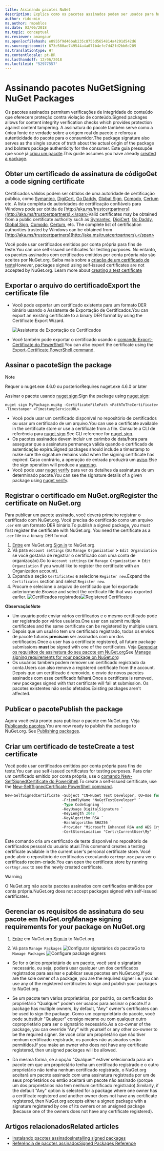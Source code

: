 ```yaml
---
title: Assinando pacotes NuGet
description: Explica como os pacotes assinados podem ser usados para habilitar a verificação de integridade de conteúdo.
author: rido-min
ms.author: rmpablos
ms.date: 03/06/2018
ms.topic: conceptual
ms.reviewer: anangaur
ms.openlocfilehash: e8955f9d46bab235c8755d5654814a4291d542d6
ms.sourcegitcommit: 673e580ae749544a4a071b4efe7d42fd2bb6d209
ms.translationtype: HT
ms.contentlocale: pt-BR
ms.lasthandoff: 12/06/2018
ms.locfileid: "52977557"
---
```

# <a name="signing-nuget-packages"></a><span data-ttu-id="4292f-103">Assinando pacotes NuGet</span><span class="sxs-lookup"><span data-stu-id="4292f-103">Signing NuGet Packages</span></span>

<span data-ttu-id="4292f-104">Os pacotes assinados permitem verificações de integridade do conteúdo que oferecem proteção contra violação de conteúdo.</span><span class="sxs-lookup"><span data-stu-id="4292f-104">Signed packages allows for content integrity verification checks which provides protection against content tampering.</span></span> <span data-ttu-id="4292f-105">A assinatura do pacote também serve como a única fonte de verdade sobre a origem real do pacote e reforça a autenticidade do pacote para o consumidor.</span><span class="sxs-lookup"><span data-stu-id="4292f-105">The package signature also serves as the single source of truth about the actual origin of the package and bolsters package authenticity for the consumer.</span></span> <span data-ttu-id="4292f-106">Este guia pressupõe que você já [criou um pacote](creating-a-package.md).</span><span class="sxs-lookup"><span data-stu-id="4292f-106">This guide assumes you have already [created a package](creating-a-package.md).</span></span>

## <a name="get-a-code-signing-certificate"></a><span data-ttu-id="4292f-107">Obter um certificado de assinatura de código</span><span class="sxs-lookup"><span data-stu-id="4292f-107">Get a code signing certificate</span></span>

<span data-ttu-id="4292f-108">Certificados válidos podem ser obtidos de uma autoridade de certificação pública, como [Symantec](https://trustcenter.websecurity.symantec.com/process/trust/productOptions?productType=SoftwareValidationClass3), [DigiCert](https://www.digicert.com/code-signing/), [Go Daddy](https://www.godaddy.com/web-security/code-signing-certificate), [Global Sign](https://www.globalsign.com/en/code-signing-certificate/), [Comodo](https://www.comodo.com/e-commerce/code-signing/code-signing-certificate.php), [Certum](https://www.certum.eu/certum/cert,offer_en_open_source_cs.xml) etc. A lista completa de autoridades de certificação confiáveis para Windows pode ser obtida de [http://aka.ms/trustcertpartners](http://aka.ms/trustcertpartners).</span><span class="sxs-lookup"><span data-stu-id="4292f-108">Valid certificates may be obtained from a public certificate authority such as [Symantec](https://trustcenter.websecurity.symantec.com/process/trust/productOptions?productType=SoftwareValidationClass3), [DigiCert](https://www.digicert.com/code-signing/), [Go Daddy](https://www.godaddy.com/web-security/code-signing-certificate), [Global Sign](https://www.globalsign.com/en/code-signing-certificate/), [Comodo](https://www.comodo.com/e-commerce/code-signing/code-signing-certificate.php), [Certum](https://www.certum.eu/certum/cert,offer_en_open_source_cs.xml), etc. The complete list of certification authorities trusted by Windows can be obtained from [http://aka.ms/trustcertpartners](http://aka.ms/trustcertpartners).</span></span>

<span data-ttu-id="4292f-109">Você pode usar certificados emitidos por conta própria para fins de teste.</span><span class="sxs-lookup"><span data-stu-id="4292f-109">You can use self-issued certificates for testing purposes.</span></span> <span data-ttu-id="4292f-110">No entanto, os pacotes assinados com certificados emitidos por conta própria não são aceitos por NuGet.org. Saiba mais sobre a [criação de um certificado de teste](#create-a-test-certificate)</span><span class="sxs-lookup"><span data-stu-id="4292f-110">However, packages signed using self-issued certificates are not accepted by NuGet.org. Learn more about [creating a test certificate](#create-a-test-certificate)</span></span>

## <a name="export-the-certificate-file"></a><span data-ttu-id="4292f-111">Exportar o arquivo do certificado</span><span class="sxs-lookup"><span data-stu-id="4292f-111">Export the certificate file</span></span>

* <span data-ttu-id="4292f-112">Você pode exportar um certificado existente para um formato DER binário usando o Assistente de Exportação de Certificados.</span><span class="sxs-lookup"><span data-stu-id="4292f-112">You can export an existing certificate to a binary DER format by using the Certificate Export Wizard.</span></span>

  ![Assistente de Exportação de Certificados](../reference/media/CertificateExportWizard.png)

* <span data-ttu-id="4292f-114">Você também pode exportar o certificado usando o [comando Export-Certificate do PowerShell](/powershell/module/pkiclient/export-certificate.md).</span><span class="sxs-lookup"><span data-stu-id="4292f-114">You can also export the certificate using the [Export-Certificate PowerShell command](/powershell/module/pkiclient/export-certificate.md).</span></span>

## <a name="sign-the-package"></a><span data-ttu-id="4292f-115">Assinar o pacote</span><span class="sxs-lookup"><span data-stu-id="4292f-115">Sign the package</span></span>

> [!note]
> <span data-ttu-id="4292f-116">Requer o nuget.exe 4.6.0 ou posterior</span><span class="sxs-lookup"><span data-stu-id="4292f-116">Requires nuget.exe 4.6.0 or later</span></span>

<span data-ttu-id="4292f-117">Assinar o pacote usando [nuget sign](../tools/cli-ref-sign.md):</span><span class="sxs-lookup"><span data-stu-id="4292f-117">Sign the package using [nuget sign](../tools/cli-ref-sign.md):</span></span>

```cli
nuget sign MyPackage.nupkg -CertificateFilePath <PathToTheCertificate> -Timestamper <TimestampServiceURL>
```

* <span data-ttu-id="4292f-118">Você pode usar um certificado disponível no repositório de certificados ou usar um certificado de um arquivo.</span><span class="sxs-lookup"><span data-stu-id="4292f-118">You can use a certificate available in the certificate store or use a certificate from a file.</span></span> <span data-ttu-id="4292f-119">Consulte a CLI de referência para [nuget sign](../tools/cli-ref-sign.md).</span><span class="sxs-lookup"><span data-stu-id="4292f-119">See CLI reference for [nuget sign](../tools/cli-ref-sign.md).</span></span>
* <span data-ttu-id="4292f-120">Os pacotes assinados devem incluir um carimbo de data/hora para assegurar que a assinatura permaneça válida quando o certificado de autenticação expira.</span><span class="sxs-lookup"><span data-stu-id="4292f-120">Signed packages should include a timestamp to make sure the signature remains valid when the signing certificate has expired.</span></span> <span data-ttu-id="4292f-121">Caso contrário, a operação de entrada produzirá um [aviso](../reference/errors-and-warnings/NU3002.md).</span><span class="sxs-lookup"><span data-stu-id="4292f-121">Else the sign operation will produce a [warning](../reference/errors-and-warnings/NU3002.md).</span></span>
* <span data-ttu-id="4292f-122">Você pode usar [nuget verify](../tools/cli-ref-verify.md) para ver os detalhes da assinatura de um determinado pacote.</span><span class="sxs-lookup"><span data-stu-id="4292f-122">You can see the signature details of a given package using [nuget verify](../tools/cli-ref-verify.md).</span></span>

## <a name="register-the-certificate-on-nugetorg"></a><span data-ttu-id="4292f-123">Registrar o certificado em NuGet.org</span><span class="sxs-lookup"><span data-stu-id="4292f-123">Register the certificate on NuGet.org</span></span>

<span data-ttu-id="4292f-124">Para publicar um pacote assinado, você deverá primeiro registrar o certificado com NuGet.org. Você precisa do certificado como um arquivo `.cer` em um formato DER binário.</span><span class="sxs-lookup"><span data-stu-id="4292f-124">To publish a signed package, you must first register the certificate with NuGet.org. You need the certificate as a `.cer` file in a binary DER format.</span></span>

1. <span data-ttu-id="4292f-125">[Entre](https://www.nuget.org/users/account/LogOn?returnUrl=%2F) em NuGet.org.</span><span class="sxs-lookup"><span data-stu-id="4292f-125">[Sign in](https://www.nuget.org/users/account/LogOn?returnUrl=%2F) to NuGet.org.</span></span>
1. <span data-ttu-id="4292f-126">Vá para `Account settings` (ou `Manage Organization` **>** `Edit Organziation` se você gostaria de registrar o certificado com uma conta de organização).</span><span class="sxs-lookup"><span data-stu-id="4292f-126">Go to `Account settings` (or `Manage Organization` **>** `Edit Organziation` if you would like to register the certificate with an Organization account).</span></span>
1. <span data-ttu-id="4292f-127">Expanda a seção `Certificates` e selecione `Register new`.</span><span class="sxs-lookup"><span data-stu-id="4292f-127">Expand the `Certificates` section and select `Register new`.</span></span>
1. <span data-ttu-id="4292f-128">Procure e selecione o arquivo de certificado que foi exportado anteriormente.</span><span class="sxs-lookup"><span data-stu-id="4292f-128">Browse and select the certficate file that was exported earlier.</span></span>
  <span data-ttu-id="4292f-129">![Certificados registrados](../reference/media/registered-certs.png)</span><span class="sxs-lookup"><span data-stu-id="4292f-129">![Registered Certificates](../reference/media/registered-certs.png)</span></span>

<span data-ttu-id="4292f-130">**Observação**</span><span class="sxs-lookup"><span data-stu-id="4292f-130">**Note**</span></span>
* <span data-ttu-id="4292f-131">Um usuário pode enviar vários certificados e o mesmo certificado pode ser registrado por vários usuários.</span><span class="sxs-lookup"><span data-stu-id="4292f-131">One user can submit multiple certificates and the same certificate can be registered by multiple users.</span></span>
* <span data-ttu-id="4292f-132">Depois que um usuário tem um certificado registrado, todos os envios de pacote futuros **precisam** ser assinados com um dos certificados.</span><span class="sxs-lookup"><span data-stu-id="4292f-132">Once a user has a certificate registered, all future package submissions **must** be signed with one of the certificates.</span></span> <span data-ttu-id="4292f-133">Veja [Gerenciar os requisitos de assinatura do seu pacote em NuGet.org](#manage-signing-requirements-for-your-package-on-nugetorg)</span><span class="sxs-lookup"><span data-stu-id="4292f-133">See [Manage signing requirements for your package on NuGet.org](#manage-signing-requirements-for-your-package-on-nugetorg)</span></span>
* <span data-ttu-id="4292f-134">Os usuários também podem remover um certificado registrado da conta.</span><span class="sxs-lookup"><span data-stu-id="4292f-134">Users can also remove a registered certificate from the account.</span></span> <span data-ttu-id="4292f-135">Depois que um certificado é removido, o envio de novos pacotes assinados com esse certificado falhará.</span><span class="sxs-lookup"><span data-stu-id="4292f-135">Once a certificate is removed, new packages signed with that certificate will fail at submission.</span></span> <span data-ttu-id="4292f-136">Os pacotes existentes não serão afetados.</span><span class="sxs-lookup"><span data-stu-id="4292f-136">Existing packages aren't affected.</span></span>

## <a name="publish-the-package"></a><span data-ttu-id="4292f-137">Publicar o pacote</span><span class="sxs-lookup"><span data-stu-id="4292f-137">Publish the package</span></span>

<span data-ttu-id="4292f-138">Agora você está pronto para publicar o pacote em NuGet.org. Veja [Publicando pacotes](Publish-a-package.md).</span><span class="sxs-lookup"><span data-stu-id="4292f-138">You are now ready to publish the package to NuGet.org. See [Publishing packages](Publish-a-package.md).</span></span>

## <a name="create-a-test-certificate"></a><span data-ttu-id="4292f-139">Criar um certificado de teste</span><span class="sxs-lookup"><span data-stu-id="4292f-139">Create a test certificate</span></span>

<span data-ttu-id="4292f-140">Você pode usar certificados emitidos por conta própria para fins de teste.</span><span class="sxs-lookup"><span data-stu-id="4292f-140">You can use self-issued certificates for testing purposes.</span></span> <span data-ttu-id="4292f-141">Para criar um certificado emitido por conta própria, use o [comando New-SelfSignedCertificate do PowerShell](/powershell/module/pkiclient/new-selfsignedcertificate.md).</span><span class="sxs-lookup"><span data-stu-id="4292f-141">To create a self-issued certificate, use the [New-SelfSignedCertificate PowerShell command](/powershell/module/pkiclient/new-selfsignedcertificate.md).</span></span>

```ps
New-SelfSignedCertificate -Subject "CN=NuGet Test Developer, OU=Use for testing purposes ONLY" `
                          -FriendlyName "NuGetTestDeveloper" `
                          -Type CodeSigning `
                          -KeyUsage DigitalSignature `
                          -KeyLength 2048 `
                          -KeyAlgorithm RSA `
                          -HashAlgorithm SHA256 `
                          -Provider "Microsoft Enhanced RSA and AES Cryptographic Provider" `
                          -CertStoreLocation "Cert:\CurrentUser\My" 
```

<span data-ttu-id="4292f-142">Este comando cria um certificado de teste disponível no repositório de certificados pessoal do usuário atual.</span><span class="sxs-lookup"><span data-stu-id="4292f-142">This command creates a testing certificate available in the current user's personal certificate store.</span></span> <span data-ttu-id="4292f-143">Você pode abrir o repositório de certificados executando `certmgr.msc` para ver o certificado recém-criado.</span><span class="sxs-lookup"><span data-stu-id="4292f-143">You can open the certificate store by running `certmgr.msc` to see the newly created certificate.</span></span>

> [!Warning]
> <span data-ttu-id="4292f-144">O NuGet.org não aceita pacotes assinados com certificados emitidos por conta própria.</span><span class="sxs-lookup"><span data-stu-id="4292f-144">NuGet.org does not accept packages signed with self-issued certificates.</span></span>

## <a name="manage-signing-requirements-for-your-package-on-nugetorg"></a><span data-ttu-id="4292f-145">Gerenciar os requisitos de assinatura do seu pacote em NuGet.org</span><span class="sxs-lookup"><span data-stu-id="4292f-145">Manage signing requirements for your package on NuGet.org</span></span>
1. <span data-ttu-id="4292f-146">[Entre](https://www.nuget.org/users/account/LogOn?returnUrl=%2F) em NuGet.org.</span><span class="sxs-lookup"><span data-stu-id="4292f-146">[Sign in](https://www.nuget.org/users/account/LogOn?returnUrl=%2F) to NuGet.org.</span></span>

1. <span data-ttu-id="4292f-147">Vá para `Manage Packages` 
   ![Configurar signatários do pacote](../reference/media/configure-package-signers.png)</span><span class="sxs-lookup"><span data-stu-id="4292f-147">Go to `Manage Packages` 
![Configure package signers](../reference/media/configure-package-signers.png)</span></span>

* <span data-ttu-id="4292f-148">Se for o único proprietário de um pacote, você será o signatário necessário, ou seja, poderá usar qualquer um dos certificados registrados para assinar e publicar seus pacotes em NuGet.org.</span><span class="sxs-lookup"><span data-stu-id="4292f-148">If you are the sole owner of a package, you are the required signer i.e. you can use any of the registered certificates to sign and publish your packages to NuGet.org.</span></span>

* <span data-ttu-id="4292f-149">Se um pacote tem vários proprietários, por padrão, os certificados do proprietário "Qualquer" podem ser usados para assinar o pacote.</span><span class="sxs-lookup"><span data-stu-id="4292f-149">If a package has multiple owners, by default, "Any" owner's certificates can be used to sign the package.</span></span> <span data-ttu-id="4292f-150">Como um coproprietário do pacote, você pode substituir "Qualquer" consigo mesmo ou com qualquer outro coproprietário para ser o signatário necessário.</span><span class="sxs-lookup"><span data-stu-id="4292f-150">As a co-owner of the package, you can override "Any" with yourself or any other co-owner to be the required signer.</span></span> <span data-ttu-id="4292f-151">Se você criar um proprietário que não tiver nenhum certificado registrado, os pacotes não assinados serão permitidos.</span><span class="sxs-lookup"><span data-stu-id="4292f-151">If you make an owner  who does not have any certificate registered, then unsigned packages will be allowed.</span></span> 

* <span data-ttu-id="4292f-152">Da mesma forma, se a opção "Qualquer" estiver selecionada para um pacote em que um proprietário tenha um certificado registrado e o outro proprietário não tenha nenhum certificado registrado, o NuGet.org aceitará um pacote assinado com uma assinatura registrada por um de seus proprietários ou então aceitará um pacote não assinado (porque um dos proprietários não tem nenhum certificado registrado).</span><span class="sxs-lookup"><span data-stu-id="4292f-152">Similarly, if the default "Any" option is selected for a package where one owner has a certificate registered and another owner does not have any certificate registered, then NuGet.org accepts either a signed package with a signature registered by one of its owners or an unsigned package (because one of the owners does not have any certificate registered).</span></span>

## <a name="related-articles"></a><span data-ttu-id="4292f-153">Artigos relacionados</span><span class="sxs-lookup"><span data-stu-id="4292f-153">Related articles</span></span>

- [<span data-ttu-id="4292f-154">Instalando pacotes assinados</span><span class="sxs-lookup"><span data-stu-id="4292f-154">Installing signed packages</span></span>](../consume-packages/installing-signed-packages.md)
- [<span data-ttu-id="4292f-155">Referência de pacotes assinados</span><span class="sxs-lookup"><span data-stu-id="4292f-155">Signed Packages Reference</span></span>](../reference/Signed-Packages-Reference.md)
